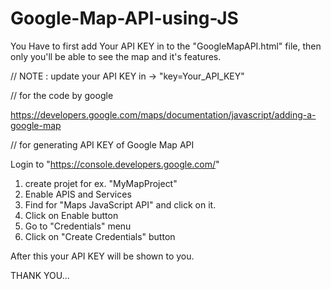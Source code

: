 # Google-Map-API-using-JS
You Have to first add Your API KEY in to the "GoogleMapAPI.html" file, then only you'll be able to see the map and it's features.


 <script async defer
    src="https://maps.googleapis.com/maps/api/js?key=Your_API_KEY&callback=initMap">
 </script>
 
 // NOTE : update your API KEY in -> "key=Your_API_KEY"
 
 
 // for the code by google
 
https://developers.google.com/maps/documentation/javascript/adding-a-google-map

// for generating API KEY of Google Map API

Login to "https://console.developers.google.com/"

1. create projet for ex. "MyMapProject"
2. Enable APIS and Services
3. Find for "Maps JavaScript API" and click on it.
4. Click on Enable button
5. Go to "Credentials" menu
6. Click on "Create  Credentials" button

After this your API KEY will be shown to you.

THANK YOU...

